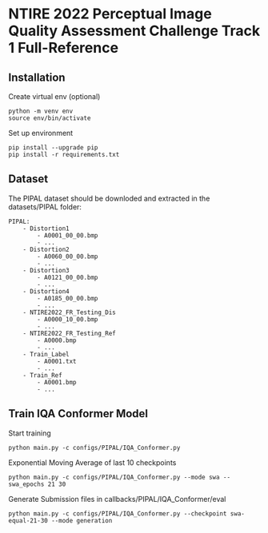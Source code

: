 # NTIRE 2022 Perceptual Image Quality Assessment Challenge Track 1 Full-Reference

## Installation

Create virtual env (optional)
```
python -m venv env
source env/bin/activate
```

Set up environment
```
pip install --upgrade pip
pip install -r requirements.txt
```

## Dataset

The PIPAL dataset should be downloded and extracted in the datasets/PIPAL folder:
```
PIPAL:
    - Distortion1
        - A0001_00_00.bmp
        - ...
    - Distortion2
        - A0060_00_00.bmp
        - ...
    - Distortion3
        - A0121_00_00.bmp
        - ...
    - Distortion4
        - A0185_00_00.bmp
        - ...
    - NTIRE2022_FR_Testing_Dis
        - A0000_10_00.bmp
        - ...
    - NTIRE2022_FR_Testing_Ref
        - A0000.bmp
        - ...
    - Train_Label
        - A0001.txt
        - ...
    - Train_Ref
        - A0001.bmp
        - ...
```

## Train IQA Conformer Model

Start training
```
python main.py -c configs/PIPAL/IQA_Conformer.py
```

Exponential Moving Average of last 10 checkpoints
```
python main.py -c configs/PIPAL/IQA_Conformer.py --mode swa --swa_epochs 21 30
```

Generate Submission files in callbacks/PIPAL/IQA_Conformer/eval
```
python main.py -c configs/PIPAL/IQA_Conformer.py --checkpoint swa-equal-21-30 --mode generation
```

